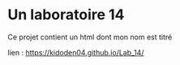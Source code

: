 # Un laboratoire 14

Ce projet contient un html dont mon nom est titré 

lien : https://kidoden04.github.io/Lab_14/
